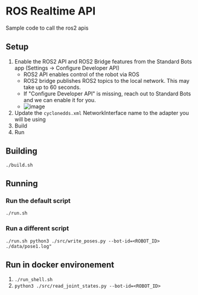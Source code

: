 # ROS Realtime API
Sample code to call the ros2 apis

## Setup

1. Enable the ROS2 API and ROS2 Bridge features from the Standard Bots app (Settings -> Configure Developer API)
   - ROS2 API enables control of the robot via ROS
   - ROS2 bridge publishes ROS2 topics to the local network. This may take up to 60 seconds.
   - If "Configure Developer API" is missing, reach out to Standard Bots and we can enable it for you.
   - ![image](https://github.com/user-attachments/assets/9d84639b-19e9-4fdf-a0d2-6564e592f56b)
2. Update the `cyclonedds.xml` NetworkInterface name to the adapter you will be using
3. Build
4. Run

## Building

```
./build.sh
```

## Running

### Run the default script

```
./run.sh
```

### Run a different script

```
./run.sh python3 ./src/write_poses.py --bot-id=<ROBOT_ID> ./data/pose1.log"
```

## Run in docker environement

1. `./run_shell.sh`
1. `python3 ./src/read_joint_states.py --bot-id=<ROBOT_ID>`


